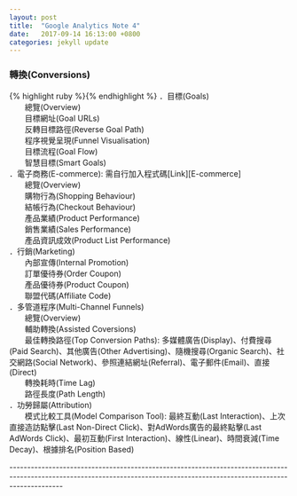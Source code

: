```yaml
---
layout: post
title:  "Google Analytics Note 4"
date:   2017-09-14 16:13:00 +0800
categories: jekyll update
---
```

<h3>轉換(Conversions)</h3>
{% highlight ruby %}{% endhighlight %}
．<bold>目標(Goals)</bold><br>
　　總覽(Overview)<br>
　　目標網址(Goal URLs)<br>
　　反轉目標路徑(Reverse Goal Path)<br>
　　程序視覺呈現(Funnel Visualisation)<br>
　　目標流程(Goal Flow)<br>
　　智慧目標(Smart Goals)<br>
．<bold>電子商務(E-commerce)</bold>: 需自行加入程式碼[Link][E-commerce]<br>
　　總覽(Overview)<br>
　　購物行為(Shopping Behaviour)<br>
　　結帳行為(Checkout Behaviour)<br>
　　產品業績(Product Performance)<br>
　　銷售業績(Sales Performance)<br>
　　產品資訊成效(Product List Performance)<br>
．<bold>行銷(Marketing)</bold><br>
　　內部宣傳(Internal Promotion)<br>
　　訂單優待券(Order Coupon)<br>
　　產品優待券(Product Coupon)<br>
　　聯盟代碼(Affiliate Code)<br>
．<bold>多管道程序(Multi-Channel Funnels)</bold><br>
　　總覽(Overview)<br>
　　輔助轉換(Assisted Coversions)<br>
　　最佳轉換路徑(Top Conversion Paths): 多媒體廣告(Display)、付費搜尋(Paid Search)、其他廣告(Other Advertising)、隨機搜尋(Organic Search)、社交網路(Social Network)、參照連結網址(Referral)、電子郵件(Email)、直接(Direct)<br>
　　轉換耗時(Time Lag)<br>
　　路徑長度(Path Length)<br>
．<bold>功勞歸屬(Attribution)</bold><br>
　　模式比較工具(Model Comparison Tool): 最終互動(Last Interaction)、上次直接造訪點擊(Last Non-Direct Click)、對AdWords廣告的最終點擊(Last AdWords Click)、最初互動(First Interaction)、線性(Linear)、時間衰減(Time Decay)、根據排名(Position Based)<br>

---------------------------------------------------------------------------------------------------------------------------------------------------------------------------<br>

[E-commerce]:https://developers.google.com/analytics/devguides/collection/analyticsjs/ecommerce